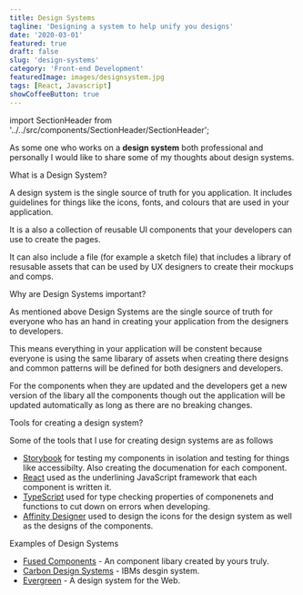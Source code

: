 ```yaml
---
title: Design Systems
tagline: 'Designing a system to help unify you designs'
date: '2020-03-01'
featured: true
draft: false
slug: 'design-systems'
category: 'Front-end Development'
featuredImage: images/designsystem.jpg
tags: [React, Javascript]
showCoffeeButton: true
---
```


import SectionHeader from '../../src/components/SectionHeader/SectionHeader';

As some one who works on a **design system** both professional and personally I would like to share some of my thoughts about design systems.

<SectionHeader>What is a Design System?</SectionHeader>

A design system is the single source of truth for you application. It includes guidelines for things like the icons, fonts, and colours that are used in your application.

It is a also a collection of reusable UI components that your developers can use to create the pages.

It can also include a file (for example a sketch file) that includes a library of resusable assets that can be used by UX designers to create their mockups and comps.

<SectionHeader>Why are Design Systems important?</SectionHeader>

As mentioned above Design Systems are the single source of truth for everyone who has an hand in creating your application from the designers to developers.

This means everything in your application will be constent because everyone is using the same libarary of assets when creating there designs and common patterns will be defined for both designers and developers.

For the components when they are updated and the developers get a new version of the libary all the components though out the application will be updated automatically as long as there are no breaking changes.

<SectionHeader>Tools for creating a design system?</SectionHeader>

Some of the tools that I use for creating design systems are as follows

- [Storybook](https://storybook.js.org/) for testing my components in isolation and testing for things like accessibilty. Also creating the documenation for each component.
- [React](https://reactjs.org/) used as the underlining JavaScript framework that each component is written it.
- [TypeScript](https://www.typescriptlang.org/) used for type checking properties of componenets and functions to cut down on errors when developing.
- [Affinity Designer](https://affinity.serif.com/en-gb/designer/) used to design the icons for the design system as well as the designs of the components.

<SectionHeader>Examples of Design Systems</SectionHeader>

- [Fused Components](https://design.adamwebster.me) - An component libary created by yours truly.
- [Carbon Design Systems](https://www.carbondesignsystem.com/) - IBMs desgin system.
- [Evergreen](https://evergreen.segment.com/) - A design system for the Web.

<BuyMeACoffeeWidget />